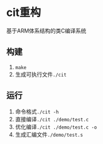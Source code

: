 # cit重构
基于ARM体系结构的类C编译系统

## 构建
1. `make`
2. 生成可执行文件`./cit`

## 运行
1. 命令格式`./cit -h` 
2. 直接编译`./cit ./demo/test.c`
3. 优化编译`./cit ./demo/test.c -o` 
4. 生成汇编文件`./demo/test.s`

